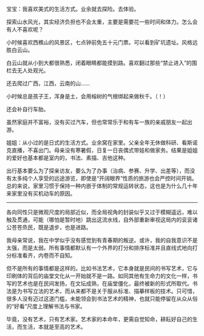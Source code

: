 宝宝：我喜欢美式的生活方式。业余就去探险。去体验。

探索山水风光，其实经济负担也不会太重，主要是需要花一些时间和体力。怎么会有人不喜欢呢？

小时候喜欢西樵山的风景区，七点钟前免五十元门票。可以看到矿坑遗址。风格远胜白云山。

白云山就从小到大都很熟悉，闭着眼睛都能摸到路。喜欢翻过那些“禁止进入”的围栏去无人处观光。

还去爬过广西，江西，云南的山……

小时候总是孩子王，浑身是土，会用榕树的气根绑起来做秋千。（！）

还会补自行车胎。

虽然家庭并不富裕，没有买过汽车，但也常常乐于和有车一族的亲戚朋友一起出游。

姐姐：从小过的是日式的生活方式。业余窝在家里。父亲全年无休做科研、看斯诺克直播，不喜出门。母亲没有寒暑假，日复一日丧偶式带娃和做家务。结果是姐姐的爱好也基本都是室内的，书法、素描、吉他这种。

出行基本要么为了探亲访友，要么为了办事（治病、参赛、升学、出差等），而没有太多纯个人享受的远途游览，即使是“开阔眼界”性质的旅游也会严控时间开销。总的来说，家里习惯于保持一种内嵌于体制的常规运转状态，这也是为什么几十年来家里没有买机动车的原因。

---


各向同性只是微观尺度的局部近似，而全局视角的封装似乎又过于模糊遥远，难以触及贯通，可能（哪怕是暂时地）跳出这流水线，自外部重新审视这局内的衮衮诸公苍苍烝民，既是退步，也是进路。

我母亲常说，我在中学似乎没有感觉到有青春期的叛逆。或许，我的自我意识不是太强，而是太弱。所有事情都默认有一个外界的打分和排序标准并且直线式地向打分标准看齐，内卷而不自知。

但不是所有的事情都是这样的。比如书法艺术，它本身就是民间的书写艺术，它与印刷体的背后的庙堂文化从一开始就不是一路。如同其他有生命力的文化一样，书写的艺术也是在民间发扬，在文坛成熟，在庙堂僵化，最终被新的形式所取代。书法是为书写立法的艺术，而从来都不是关于服从标准、描摹样板的技术。只可惜，很多人没有迈过这道门槛，未能领会到书法艺术的精神，也就只能停留在从众从俗的“好看”尺度上理解书法与书家。

毕竟，没有艺术，只有艺术家。艺术家的本命年，更需自觉知命，耕耘好自己的生活，而生活，本就是至高的艺术。